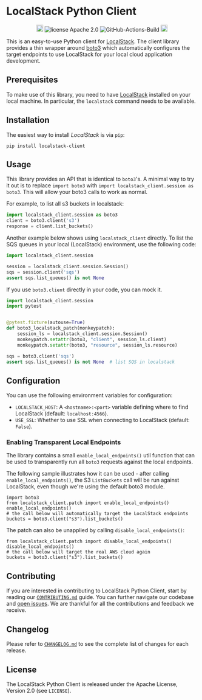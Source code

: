 # LocalStack Python Client

<p align="center">
    <a href="https://img.shields.io/pypi/v/localstack-client"><img src="https://img.shields.io/pypi/v/localstack-client" alt="PyPI version" height="18"></a>
    <img src="https://img.shields.io/badge/license-Apache License 2.0-brightgreen" alt="license Apache 2.0"/>
    <img src="https://github.com/localstack/localstack-python-client/actions/workflows/ci.yml/badge.svg" alt="GitHub-Actions-Build"/>
    <a href="https://pepy.tech/project/localstack-client"><img src="https://pepy.tech/badge/localstack-client" alt="PyPi downloads" height="18"></a>
</p>

This is an easy-to-use Python client for [LocalStack](https://github.com/localstack/localstack).
The client library provides a thin wrapper around [boto3](https://github.com/boto/boto3) which
automatically configures the target endpoints to use LocalStack for your local cloud
application development.

## Prerequisites

To make use of this library, you need to have [LocalStack](https://github.com/localstack/localstack) installed on your local machine. In particular, the `localstack` command needs to be available.

## Installation

The easiest way to install *LocalStack* is via `pip`:

```
pip install localstack-client
```

## Usage

This library provides an API that is identical to `boto3`'s. A minimal way to try it out is to replace `import boto3` with `import localstack_client.session as boto3`. This will allow your boto3 calls to work as normal.

For example, to list all s3 buckets in localstack:

```python
import localstack_client.session as boto3
client = boto3.client('s3')
response = client.list_buckets()
```

Another example below shows using `localstack_client` directly. To list the SQS queues
in your local (LocalStack) environment, use the following code:

```python
import localstack_client.session

session = localstack_client.session.Session()
sqs = session.client('sqs')
assert sqs.list_queues() is not None
```

If you use `boto3.client` directly in your code, you can mock it.

```python
import localstack_client.session
import pytest


@pytest.fixture(autouse=True)
def boto3_localstack_patch(monkeypatch):
    session_ls = localstack_client.session.Session()
    monkeypatch.setattr(boto3, "client", session_ls.client)
    monkeypatch.setattr(boto3, "resource", session_ls.resource)
```

```python
sqs = boto3.client('sqs')
assert sqs.list_queues() is not None  # list SQS in localstack
```

## Configuration

You can use the following environment variables for configuration:

* `LOCALSTACK_HOST`: A `<hostname>:<port>` variable defining where to find LocalStack (default: `localhost:4566`).
* `USE_SSL`: Whether to use SSL when connecting to LocalStack (default: `False`).

### Enabling Transparent Local Endpoints

The library contains a small `enable_local_endpoints()` util function that can be used to transparently run all `boto3` requests against the local endpoints.

The following sample illustrates how it can be used - after calling `enable_local_endpoints()`, the S3 `ListBuckets` call will be run against LocalStack, even though we're using the default boto3 module.
```
import boto3
from localstack_client.patch import enable_local_endpoints()
enable_local_endpoints()
# the call below will automatically target the LocalStack endpoints
buckets = boto3.client("s3").list_buckets()
```

The patch can also be unapplied by calling `disable_local_endpoints()`:
```
from localstack_client.patch import disable_local_endpoints()
disable_local_endpoints()
# the call below will target the real AWS cloud again
buckets = boto3.client("s3").list_buckets()
```

## Contributing

If you are interested in contributing to LocalStack Python Client, start by reading our [`CONTRIBUTING.md`](CONTRIBUTING.md) guide. You can further navigate our codebase and [open issues](https://github.com/localstack/localstack-python-client/issues). We are thankful for all the contributions and feedback we receive.

## Changelog

Please refer to [`CHANGELOG.md`](CHANGELOG.md) to see the complete list of changes for each release.

## License

The LocalStack Python Client is released under the Apache License, Version 2.0 (see `LICENSE`).
